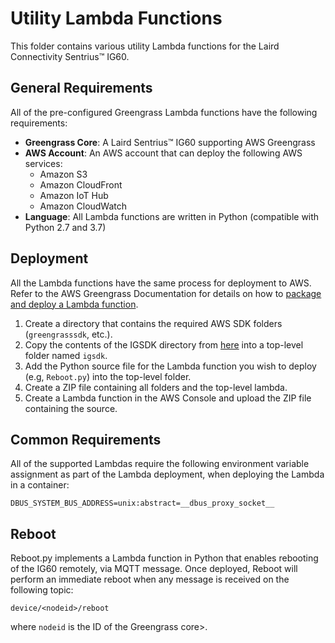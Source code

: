 # Utility Lambda Functions
This folder contains various utility Lambda functions for the Laird Connectivity Sentrius&trade; IG60.

## General Requirements
All of the pre-configured Greengrass Lambda functions have the following requirements:
* **Greengrass Core**: A Laird Sentrius&trade; IG60 supporting AWS Greengrass
* **AWS Account**: An AWS account that can deploy the following AWS services:
  * Amazon S3
  * Amazon CloudFront
  * Amazon IoT Hub
  * Amazon CloudWatch
* **Language**: All Lambda functions are written in Python (compatible with Python 2.7 and 3.7)

## Deployment
All the Lambda functions have the same process for deployment to AWS.  Refer to the AWS Greengrass Documentation for details on how to [package and deploy a Lambda function](https://docs.aws.amazon.com/greengrass/latest/developerguide/create-lambda.html).
1. Create a directory that contains the required AWS SDK folders (`greengrasssdk`, etc.).
2. Copy the contents of the IGSDK directory from [here](../python/igsdk) into a top-level folder named `igsdk`.
3. Add the Python source file for the Lambda function you wish to deploy (e.g, `Reboot.py`) into the top-level folder.
4. Create a ZIP file containing all folders and the top-level lambda.
5. Create a Lambda function in the AWS Console and upload the ZIP file containing the source.

## Common Requirements
All of the supported Lambdas require the following environment variable assignment as part of the Lambda deployment, when deploying the Lambda in a container:

    DBUS_SYSTEM_BUS_ADDRESS=unix:abstract=__dbus_proxy_socket__

## Reboot
Reboot.py implements a Lambda function in Python that enables rebooting of the IG60 remotely, via MQTT message.  Once deployed, Reboot will perform an immediate reboot when any message is received on the following topic:

    device/<nodeid>/reboot

where `nodeid` is the ID of the Greengrass core>.

